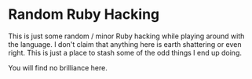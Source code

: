 # Random Ruby Hacking

This is just some random / minor Ruby hacking while playing around with the language.
I don't claim that anything here is earth shattering or even right.  This is just a
place to stash some of the odd things I end up doing.

You will find no brilliance here.

